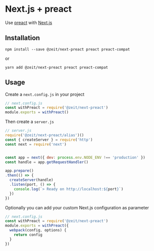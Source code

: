 # Next.js + preact

Use [preact](https://preactjs.com/) with [Next.js](https://github.com/zeit/next.js)

## Installation

```
npm install --save @zeit/next-preact preact preact-compat
```

or

```
yarn add @zeit/next-preact preact preact-compat
```

## Usage

Create a `next.config.js` in your project

```js
// next.config.js
const withPreact = require('@zeit/next-preact')
module.exports = withPreact()
```

Then create a `server.js`

```js
// server.js
require('@zeit/next-preact/alias')()
const { createServer } = require('http')
const next = require('next')


const app = next({ dev: process.env.NODE_ENV !== 'production' })
const handle = app.getRequestHandler()

app.prepare()
.then(() => {
  createServer(handle)
  .listen(port, () => {
    console.log(`> Ready on http://localhost:${port}`)
  })
})
```

Optionally you can add your custom Next.js configuration as parameter

```js
// next.config.js
const withPreact = require('@zeit/next-preact')
module.exports = withPreact({
  webpack(config, options) {
    return config
  }
})
```
